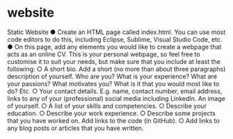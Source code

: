# website
Static Website
● Create an HTML page called index.html. You can use most code editors to
do this, including Eclipse, Sublime, Visual Studio Code, etc.
● On this page, add any elements you would like to create a webpage that
acts as an online CV. This is your personal webpage, so feel free to customise
it to suit your needs, but make sure that you include at least the following:
○ A short bio. Add a short (no more than about three paragraphs)
description of yourself. Who are you? What is your experience? What
are your passions? What motivates you? What is it that you would
most like to do? Etc.
○ Your contact details. E.g. name, contact number, email address, links
to any of your (professional) social media including LinkedIn. An
image of yourself.
○ A list of your skills and competencies.
○ Describe your education.
○ Describe your work experience.
○ Describe some projects that you have worked on. Add links to the
code (in GitHub).
○ Add links to any blog posts or articles that you have written.
